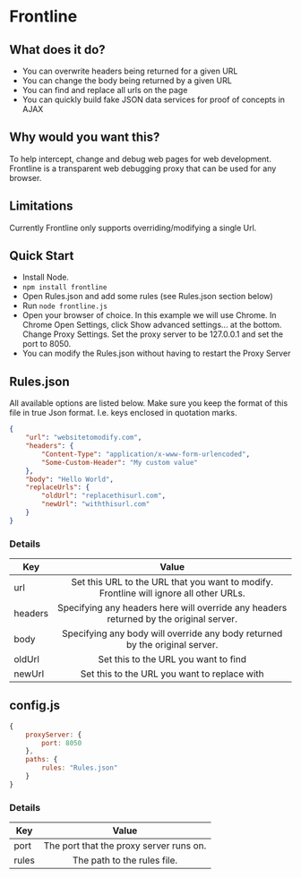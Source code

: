 Frontline
======

## What does it do?
+ You can overwrite headers being returned for a given URL
+ You can change the body being returned by a given URL
+ You can find and replace all urls on the page
+ You can quickly build fake JSON data services for proof of concepts in AJAX

## Why would you want this?
To help intercept, change and debug web pages for web development.
Frontline is a transparent web debugging proxy that can be used for any browser.

## Limitations
Currently Frontline only supports overriding/modifying a single Url.

## Quick Start
* Install Node.
* `npm install frontline`
* Open Rules.json and add some rules (see Rules.json section below)
* Run
`node frontline.js`
* Open your browser of choice. In this example we will use Chrome.
In Chrome Open Settings, click Show advanced settings... at the bottom. Change Proxy Settings.
Set the proxy server to be 127.0.0.1 and set the port to 8050.
* You can modify the Rules.json without having to restart the Proxy Server

## Rules.json
All available options are listed below. Make sure you keep the format of this file in true Json format. I.e. keys enclosed in quotation marks.

```json
{
    "url": "websitetomodify.com",
    "headers": {
        "Content-Type": "application/x-www-form-urlencoded",
        "Some-Custom-Header": "My custom value"
    },
    "body": "Hello World",
    "replaceUrls": {
        "oldUrl": "replacethisurl.com",
        "newUrl": "withthisurl.com"
    }
}
```

### Details
| Key               | Value                                                                                  |
| ------------------|:--------------------------------------------------------------------------------------:|
| url               | Set this URL to the URL that you want to modify. Frontline will ignore all other URLs.    |
| headers           | Specifying any headers here will override any headers returned by the original server. |
| body              | Specifying any body will override any body returned by the original server.            |
| oldUrl            | Set this to the URL you want to find                                                   |
| newUrl            | Set this to the URL you want to replace with                                           |


## config.js

```javascript
{
    proxyServer: {
        port: 8050
    },
    paths: {
        rules: "Rules.json"
    }
}
```

### Details
| Key               | Value                                                                                  |
| ------------------|:--------------------------------------------------------------------------------------:|
| port              | The port that the proxy server runs on.                                                |
| rules             | The path to the rules file.                                                            |
